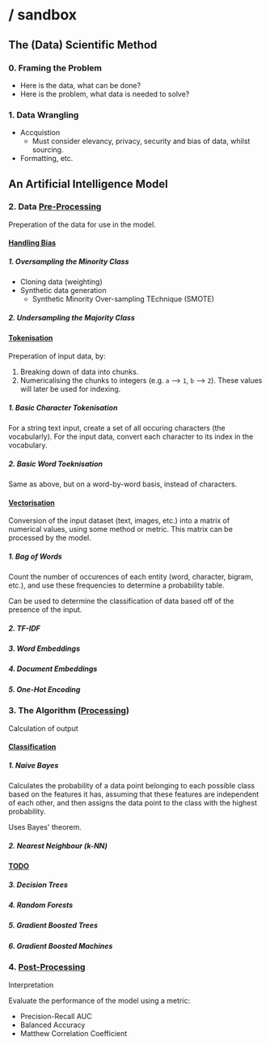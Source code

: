# / sandbox

## The (Data) Scientific Method
### 0. Framing the Problem

 - Here is the data, what can be done?
 - Here is the problem, what data is needed to solve?

### 1. Data Wrangling

 - Accquistion
    - Must consider elevancy, privacy, security and bias of data, whilst sourcing.
 - Formatting, etc.

## An Artificial Intelligence Model
### 2. Data <u>Pre-Processing</u>

 Preperation of the data for use in the model.

#### <u>Handling Bias</u>

 ##### 1. Oversampling the Minority Class

 - Cloning data (weighting)
 - Synthetic data generation
    - Synthetic Minority Over-sampling TEchnique (SMOTE)

 ##### 2. Undersampling the Majority Class

#### <u>Tokenisation</u>
 Preperation of input data, by:
 1. Breaking down of data into chunks.
 2. Numericalising the chunks to integers (e.g. `a` --> `1`, `b` --> `2`). These values will later be used for indexing.

 ##### 1. Basic Character Tokenisation
  For a string text input, create a set of all occuring characters (the vocabularly). For the input data, convert each character to its index in the vocabulary.

 ##### 2. Basic Word Toeknisation
  Same as above, but on a word-by-word basis, instead of characters.

#### <u>Vectorisation</u>
 Conversion of the input dataset (text, images, etc.) into a matrix of numerical values, using some method or metric. This matrix can be processed by the model.

 ##### 1. Bag of Words

  Count the number of occurences of each entity (word, character, bigram, etc.), and use these frequencies to determine a probability table.

  Can be used to determine the classification of data based off of the presence of the input.

 ##### 2. TF-IDF

 ##### 3. Word Embeddings

 ##### 4. Document Embeddings

 ##### 5. One-Hot Encoding

### 3. The Algorithm (<u>Processing</u>)
 Calculation of output

#### <u>Classification</u>

 ##### 1. Naive Bayes
  Calculates the probability of a data point belonging to each possible class based on the features it has, assuming that these features are independent of each other, and then assigns the data point to the class with the highest probability.

  Uses Bayes' theorem.

 ##### 2. Nearest Neighbour (k-NN)

#### <u>TODO</u>

 ##### 3. Decision Trees

 ##### 4. Random Forests

 ##### 5. Gradient Boosted Trees

 ##### 6. Gradient Boosted Machines

### 4. <u>Post-Processing</u>

Interpretation

Evaluate the performance of the model using a metric:
- Precision-Recall AUC
- Balanced Accuracy
- Matthew Correlation Coefficient
